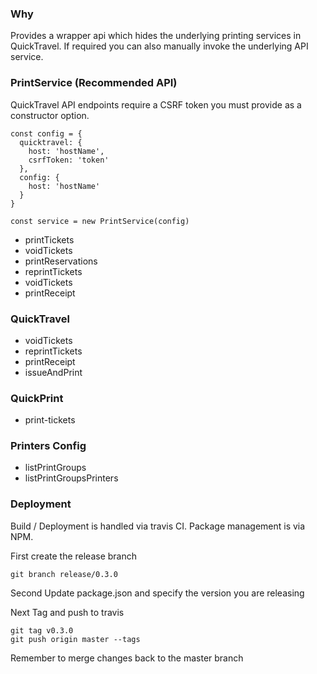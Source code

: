 ### Why

Provides a wrapper api which hides the underlying printing services in QuickTravel.
If required you can also manually invoke the underlying API service.

### PrintService (Recommended API)

QuickTravel API endpoints require a CSRF token you must provide as a constructor option.

```
const config = {
  quicktravel: {
    host: 'hostName',
    csrfToken: 'token'
  },
  config: {
    host: 'hostName'
  }
}

const service = new PrintService(config)
```

* printTickets
* voidTickets
* printReservations
* reprintTickets
* voidTickets
* printReceipt

### QuickTravel

* voidTickets
* reprintTickets
* printReceipt
* issueAndPrint

### QuickPrint

* print-tickets

### Printers Config

* listPrintGroups
* listPrintGroupsPrinters


### Deployment

Build / Deployment is handled via travis CI.
Package management is via NPM.

First create the release branch
```
git branch release/0.3.0
```

Second Update package.json and specify the version you are releasing

Next Tag and push to travis
```
git tag v0.3.0
git push origin master --tags
```
Remember to merge changes back to the master branch
